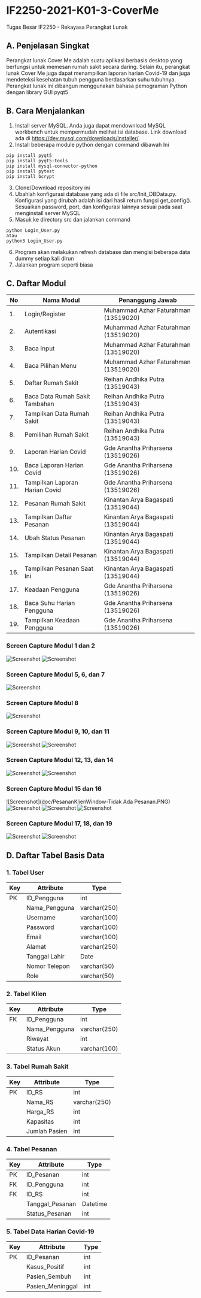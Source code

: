 # IF2250-2021-K01-3-CoverMe

Tugas Besar IF2250 - Rekayasa Perangkat Lunak
## A. Penjelasan Singkat
Perangkat lunak Cover Me adalah suatu aplikasi berbasis desktop yang berfungsi untuk memesan rumah sakit secara daring. Selain itu, perangkat lunak Cover Me juga dapat menampilkan laporan harian Covid-19 dan juga mendeteksi kesehatan tubuh pengguna berdasarkan suhu tubuhnya. Perangkat lunak ini dibangun menggunakan bahasa pemograman Python dengan library GUI pyqt5
## B. Cara Menjalankan
1. Install server MySQL. Anda juga dapat mendownload MySQL workbench untuk mempermudah melihat isi database. Link download ada di https://dev.mysql.com/downloads/installer/.
2. Install beberapa module python dengan command dibawah Ini
```
pip install pyqt5
pip install pyqt5-tools
pip install mysql-connector-python
pip install pytest
pip install bcrypt
```
3. Clone/Download repository ini 
4. Ubahlah konfigurasi database yang ada di file src/Init_DBData.py. Konfigurasi yang dirubah adalah isi dari hasil return fungsi get_config(). Sesuaikan password, port, dan konfigurasi lainnya sesuai pada saat menginstall server MySQL 
5. Masuk ke directory src dan jalankan command
```
python Login_User.py 
atau
python3 Login_User.py 
```
6. Program akan melakukan refresh database dan mengisi beberapa data dummy setiap kali dirun
7. Jalankan program seperti biasa

## C. Daftar Modul
| No | Nama Modul | Penanggung Jawab |
| -- | ---------- | ---------------- |
| 1. | Login/Register | Muhammad Azhar Faturahman (13519020) |
| 2. | Autentikasi | Muhammad Azhar Faturahman (13519020) |
| 3. | Baca Input | Muhammad Azhar Faturahman (13519020) |
| 4. | Baca Pilihan Menu | Muhammad Azhar Faturahman (13519020) |
| 5. | Daftar Rumah Sakit | Reihan Andhika Putra (13519043) |
| 6. | Baca Data Rumah Sakit Tambahan | Reihan Andhika Putra (13519043) |
| 7. | Tampilkan Data Rumah Sakit | Reihan Andhika Putra (13519043) |
| 8. | Pemilihan Rumah Sakit | Reihan Andhika Putra (13519043) |
| 9. | Laporan Harian Covid | Gde Anantha Priharsena (13519026) |
| 10. | Baca Laporan Harian Covid | Gde Anantha Priharsena (13519026) |
| 11. | Tampilkan Laporan Harian Covid | Gde Anantha Priharsena (13519026) |
| 12. | Pesanan Rumah Sakit | Kinantan Arya Bagaspati (13519044) |
| 13. | Tampilkan Daftar Pesanan | Kinantan Arya Bagaspati (13519044) |
| 14. | Ubah Status Pesanan | Kinantan Arya Bagaspati (13519044) |
| 15. | Tampilkan Detail Pesanan | Kinantan Arya Bagaspati (13519044) |
| 16. | Tampilkan Pesanan Saat Ini | Kinantan Arya Bagaspati (13519044) |
| 17. | Keadaan Pengguna | Gde Anantha Priharsena (13519026) |
| 18. | Baca Suhu Harian Pengguna | Gde Anantha Priharsena (13519026) |
| 19. | Tampilkan Keadaan Pengguna | Gde Anantha Priharsena (13519026) |
### Screen Capture Modul 1 dan 2
![Screenshot](doc/LoginScreen-Login.PNG)
![Screenshot](doc/LoginScreen-Register.PNG)
### Screen Capture Modul 5, 6, dan 7
![Screenshot](doc/RSAdminWindow.PNG)
### Screen Capture Modul 8
![Screenshot](doc/PesanRSKlienWindow.PNG)
### Screen Capture Modul 9, 10, dan 11
![Screenshot](doc/LaporanAdminWindow.PNG)
![Screenshot](doc/HomeAdminWindow.PNG)
### Screen Capture Modul 12, 13, dan 14
![Screenshot](doc/PesananAdminWindow.PNG)
![Screenshot](doc/HomeKlienWindow.PNG)
### Screen Capture Modul 15 dan 16
![Screenshot](doc/PesananKlienWindow-Tidak Ada Pesanan.PNG)
![Screenshot](doc/PesananKlienWindow-Pending.PNG)
![Screenshot](doc/PesananKlienWindow-Accepted.PNG)
![Screenshot](doc/PesananKlienWindow-Rejected.PNG)
### Screen Capture Modul 17, 18, dan 19
![Screenshot](doc/SuhuKlienWindow-Aman.PNG)
![Screenshot](doc/SuhuKlienWindow-Bahaya.PNG)

## D. Daftar Tabel Basis Data
### 1. Tabel User
|Key| Attribute | Type |
| --- | --- | --- |
|PK | ID_Pengguna | int |
|   | Nama_Pengguna | varchar(250) |
|   | Username | varchar(100) |
|   | Password | varchar(100) |
|   | Email | varchar(100) |
|   | Alamat | varchar(250) |
|   | Tanggal Lahir | Date |
|   | Nomor Telepon | varchar(50) |
|   | Role | varchar(50) |

### 2. Tabel Klien
|Key| Attribute | Type |
| --- | --- | --- |
|FK | ID_Pengguna | int |
|   | Nama_Pengguna | varchar(250) |
|   | Riwayat | int |
|   | Status Akun | varchar(100) |

### 3. Tabel Rumah Sakit
|Key| Attribute | Type |
| --- | --- | --- |
|PK | ID_RS | int |
|   | Nama_RS | varchar(250) |
|   | Harga_RS | int |
|   | Kapasitas | int |
|   | Jumlah Pasien | int |

### 4. Tabel Pesanan
|Key| Attribute | Type |
| --- | --- | --- |
|PK | ID_Pesanan | int |
|FK | ID_Pengguna | int |
|FK | ID_RS | int |
|   | Tanggal_Pesanan | Datetime |
|   | Status_Pesanan | int |

### 5. Tabel Data Harian Covid-19
|Key| Attribute | Type |
| --- | --- | --- |
|PK | ID_Pesanan | int |
|   | Kasus_Positif | int |
|   | Pasien_Sembuh | int |
|   | Pasien_Meninggal | int |
